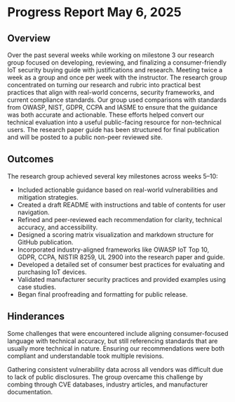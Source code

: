 # Progress Report May 6, 2025
## Overview
Over the past several weeks while working on milestone 3 our research group focused on developing, reviewing, and finalizing a consumer-friendly IoT security buying guide with justifications and research. Meeting twice a week as a group and once per week with the instructor. The research group concentrated on turning our research and rubric into practical best practices that align with real-world concerns, security frameworks, and current compliance standards. Our group used comparisons with standards from OWASP, NIST, GDPR, CCPA and  IASME to ensure that the guidance was both accurate and actionable. These efforts helped convert our technical evaluation into a useful public-facing resource for non-technical users. The research paper guide has been structured for final publication and will be posted to a public non-peer reviewed site.

## Outcomes
The research group achieved several key milestones across weeks 5–10:
- Included actionable guidance based on real-world vulnerabilities and mitigation strategies.
- Created a draft README with instructions and table of contents for user navigation.
- Refined and peer-reviewed each recommendation for clarity, technical accuracy, and accessibility.
- Designed a scoring matrix visualization and markdown structure for GitHub publication.
- Incorporated industry-aligned frameworks like OWASP IoT Top 10, GDPR, CCPA, NISTIR 8259, UL 2900 into the research paper and guide. 
- Developed a detailed set of consumer best practices for evaluating and purchasing IoT devices.
- Validated manufacturer security practices and provided examples using case studies.
- Began final proofreading and formatting for public release.

## Hinderances
Some challenges that were encountered  include aligning consumer-focused language with technical accuracy, but still referencing standards that are usually more technical in nature. Ensuring our recommendations were both compliant and understandable took multiple revisions. 

Gathering consistent vulnerability data across all vendors was difficult due to lack of public disclosures. The group overcame this challenge by combing through CVE databases, industry articles, and manufacturer documentation. 



